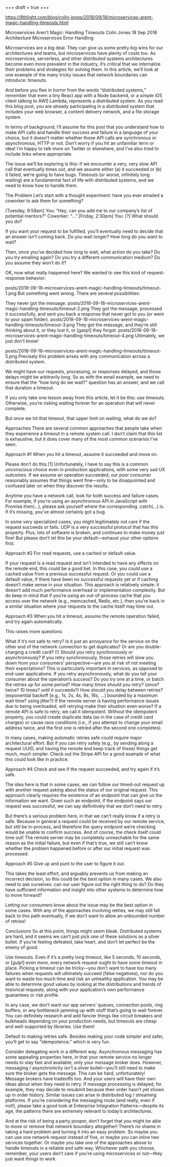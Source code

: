 +++
draft = true
+++

https://8thlight.com/blog/colin-jones/2018/09/18/microservices-arent-magic-handling-timeouts.html

Microservices Aren’t Magic: Handling Timeouts
Colin Jones  18 Sep 2018 Architecture Microservices Error Handling

Microservices are a big deal. They can give us some pretty big wins for our architectures and teams, but microservices have plenty of costs too. As microservices, serverless, and other distributed systems architectures become even more prevalent in the industry, it’s critical that we internalize their problems and strategies for solving them. In this article, we’ll look at one example of the many tricky issues that network boundaries can introduce: timeouts.

And before you flee in horror from the words “distributed systems,” remember that even a tiny React app with a Node backend, or a simple iOS client talking to AWS Lambda, represents a distributed system. As you read this blog post, you are already participating in a distributed system that includes your web browser, a content delivery network, and a file storage system.

In terms of background, I’ll assume for this post that you understand how to make API calls and handle their success and failure in a language of your choice, but it doesn’t matter whether those API calls are synchronous or asynchronous, HTTP or not. Don’t worry if you hit an unfamiliar term or idea! I’m happy to talk more on Twitter or elsewhere, and I’ve also tried to include links where appropriate.

The issue we’ll be exploring is this: if we encounter a very, very slow API call that eventually times out, and we assume either (a) it succeeded or (b) it failed, we’re going to have bugs. Timeouts (or worse, infinitely long waiting) are a fundamental fact of life with distributed systems, and we need to know how to handle them.

The Problem
Let’s start with a thought experiment: have you ever emailed a coworker to ask them for something?

[Tuesday, 9:58am] You: “Hey, can you add me to our company’s list of potential mentors?”
Coworker: “…”
[Friday, 2:30pm] You: [?]
What should you do?

If you want your request to be fulfilled, you’ll eventually need to decide that an answer isn’t coming back. Do you wait longer? How long do you want to wait?

Then, once you’ve decided how long to wait, what action do you take? Do you try emailing again? Do you try a different communication medium? Do you assume they won’t do it?

OK, now what really happened here? We wanted to see this kind of request-response behavior:

posts/2018-09-18-microservices-arent-magic-handling-timeouts/timeout-1.png
But something went wrong. There are several possibilities:

They never got the message.
posts/2018-09-18-microservices-arent-magic-handling-timeouts/timeout-2.png
They got the message, processed it successfully, and sent you back a response that never got to you (or went to your spam folder).
posts/2018-09-18-microservices-arent-magic-handling-timeouts/timeout-3.png
They got the message, and they’re still thinking about it, or they lost it, or [gasp!] they forgot.
posts/2018-09-18-microservices-arent-magic-handling-timeouts/timeout-4.png
Ultimately, we just don’t know!

posts/2018-09-18-microservices-arent-magic-handling-timeouts/timeout-5.png
Precisely this problem arises with any communication across a distributed system.

We might have our requests, processing, or responses delayed, and those delays might be arbitrarily long. So as with the email example, we need to ensure that the “how long do we wait?” question has an answer, and we call that duration a timeout.

If you only take one lesson away from this article, let it be this: use timeouts. Otherwise, you’re risking waiting forever for an operation that will never complete.

But once we hit that timeout, that upper limit on waiting, what do we do?

Approaches
There are several common approaches that people take when they experience a timeout in a remote system call. I don’t claim that this list is exhaustive, but it does cover many of the most common scenarios I’ve seen.

Approach #1
When you hit a timeout, assume it succeeded and move on.

Please don’t do this.[1] Unfortunately, I have to say this is a common unconscious choice even in production applications, with some very sad UX outcomes. If we assume an operation succeeded, our poor consumer reasonably assumes that things went fine—only to be disappointed and confused later on when they discover the results.

Anytime you have a network call, look for both success and failure cases. For example, if you’re using an asynchronous API in JavaScript with Promise.then(…), please ask yourself where the corresponding .catch(…) is. If it’s missing, you’ve almost certainly got a bug.

In some very specialized cases, you might legitimately not care if the request succeeds or fails. UDP is a very successful protocol that has this property. Plus, lots of software is broken, and continues to make money just fine! But please don’t let this be your default—exhaust your other options first.

Approach #2
For read requests, use a cached or default value.

If your request is a read request and isn’t intended to have any effects on the remote end, this could be a good bet. In this case, you could use a cached value from a previous successful request. Or you could use a default value, if there have been no successful requests yet or if caching doesn’t make sense in your situation. This approach is relatively simple: it doesn’t add much performance overhead or implementation complexity. But do keep in mind that if you’re using an out-of-process cache that you access over the network (e.g., memcached, Redis, etc.), then you’re back in a similar situation where your requests to the cache itself may time out.

Approach #3
When you hit a timeout, assume the remote operation failed, and try again automatically.

This raises more questions:

What if it’s not safe to retry? Is it just an annoyance for the service on the other end of the network connection to get duplicates? Or are you double-charging a credit card? (!)
Should you retry synchronously or asynchronously?
If you retry synchronously, those retries will slow you down from your consumers’ perspective—are you at risk of not meeting their expectations? This is particularly important in services, as opposed to end-user applications.
If you retry asynchronously, what do you tell your consumer about the operation’s success? Do you try one at a time, or batch the retries up for some period?
How many times should you retry? (once? twice? 10 times? until it succeeds?)
How should you delay between retries? (exponential backoff [e.g., 1s, 2s, 4s, 8s, 16s, ...] bounded by a maximum wait time? using jitter?)
If the remote server is having performance issues due to being overloaded, will retrying make their situation even worse?
If a remote API is safe to retry, we call it idempotent. Without the idempotent property, you could create duplicate data (as in the case of credit card charges) or cause race conditions (i.e., if you attempt to change your email address twice, and the first one is retried after the second one completes).

In many cases, making automatic retries safe could require major architectural effort. But if you can retry safely (e.g., by sending along a request UUID, and having the remote end keep track of these) things get much, much simpler. Check out the Stripe API for a good example of what this could look like in practice.

Approach #4
Check and see if the request succeeded, and try again if it’s safe.

The idea here is that in some cases, we can follow our timed-out request up with another request asking about the status of our original request. This approach clearly requires the existence of an endpoint that can give us the information we want. Given such an endpoint, if the endpoint says our request was successful, we can say definitively that we don’t need to retry.

But there’s a serious problem here, in that we can’t really know if a retry is safe. Because in general a request could be received by our remote service, but still be in-process, and therefore the query endpoint we’re checking would be unable to confirm success. And of course, the check itself could time out! The remote server may be completely unreachable for the same reason as the initial failure, but even if that’s true, we still can’t know whether the problem happened before or after our initial request was processed.

Approach #5
Give up and punt to the user to figure it out.

This takes the least effort, and arguably prevents us from making an incorrect decision, so this could be the best option in many cases. We also need to ask ourselves: can our user figure out the right thing to do? Do they have sufficient information and insight into other systems to determine how to move forward?

Letting our consumers know about the issue may be the best option in some cases. With any of the approaches involving retries, we may still fall back to this path eventually, if we don’t want to allow an unbounded number of retries!

Conclusions
So at this point, things might seem bleak. Distributed systems are hard, and it seems we can’t just pick one of these solutions as a silver bullet. If you’re feeling defeated, take heart, and don’t let perfect be the enemy of good.

Use timeouts.
Even if it’s a pretty long timeout, like 5 seconds, 10 seconds, or [gulp!] even more, every network request ought to have some timeout in place. Picking a timeout can be tricky—you don’t want to have too many failures when requests will ultimately succeed (false negatives), nor do you want to waste too much time and risk an unhealthy application. You may be able to determine good values by looking at the distributions and trends of historical requests, along with your application’s own performance guarantees or risk profile.

In any case, we don’t want our app servers’ queues, connection pools, ring buffers, or any bottleneck jamming up with stuff that’s going to wait forever. You can definitely research and add fancier things like circuit breakers and bulkheads depending on your production needs, but timeouts are cheap and well-supported by libraries. Use them!

Default to making retries safe.
Besides making your code simpler and safer, you’ll get to say “idempotence,” which is very fun.

Consider delegating work in a different way.
Asynchronous messaging has some appealing properties here, in that your remote service no longer needs to stay fast and available; only your message broker does. However, messaging / asynchronicity isn’t a silver bullet—you’ll still need to make sure the broker gets the message. This can be hard, unfortunately! Message brokers have tradeoffs too. And your users will have their own ideas about when they need to retry. If message processing is delayed, for example, they may decide to resubmit because their order hasn’t yet shown up in order history. Similar issues can arise in distributed log / streaming platforms. If you’re considering the messaging route (and really, even if not!), please take a good look at Enterprise Integration Patterns—despite its age, the patterns there are extremely relevant to today’s architectures.

And at the risk of being a party pooper, don’t forget that you might be able to move or remove that network boundary altogether! There’s no shame in taking a hard problem and turning it into an easy problem. So maybe you can use one network request instead of five, or maybe you can inline two services together. Or maybe you take one of the approaches above to handle timeouts in a reliable and safe way. Whichever path you choose, remember, your users don’t care if you’re using microservices or not—they just want things to work.

